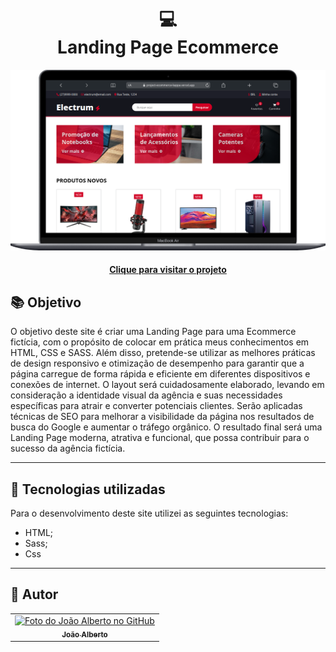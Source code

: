 <h1 align="center">
  💻<br>Landing Page Ecommerce
</h1>

![Resultado final do projeto](img/preview.png)

<h4 align="center"><a href="https://project-ecommerce-kappa.vercel.app">Clique para visitar o projeto</a></h4>

## 📚 Objetivo

O objetivo deste site é criar uma Landing Page para uma Ecommerce fictícia, com o propósito de colocar em prática meus conhecimentos em HTML, CSS e SASS.
Além disso, pretende-se utilizar as melhores práticas de design responsivo e otimização de desempenho para garantir que a página carregue de forma rápida e eficiente em diferentes dispositivos e conexões de internet. O layout será cuidadosamente elaborado, levando em consideração a identidade visual da agência e suas necessidades específicas para atrair e converter potenciais clientes. Serão aplicadas técnicas de SEO para melhorar a visibilidade da página nos resultados de busca do Google e aumentar o tráfego orgânico. O resultado final será uma Landing Page moderna, atrativa e funcional, que possa contribuir para o sucesso da agência fictícia.

---

## 💼 Tecnologias utilizadas

Para o desenvolvimento deste site utilizei as seguintes tecnologias:

- HTML;
- Sass;
- Css

---

<h2>🦄 Autor</h2>

<table>
  <tr>
    <td align="center">
      <a href="https://github.com/JoaoAlberto20">
        <img src="https://github.com/JoaoAlberto20.png" width="100px;" alt="Foto do João Alberto no GitHub"/><br>
        <sub>
          <b>João Alberto</b>
        </sub>
      </a>
    </td>
  </tr>
</table>